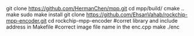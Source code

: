 git clone https://github.com/HermanChen/mpp.git
cd mpp/build/
cmake ..
make
sudo make install
git clone https://github.com/EhsanVahab/rockchip-mpp-encoder.git
cd rockchip-mpp-encoder
#corret library and include address in Makefile
#correct image file name in the enc.cpp
make
./enc
